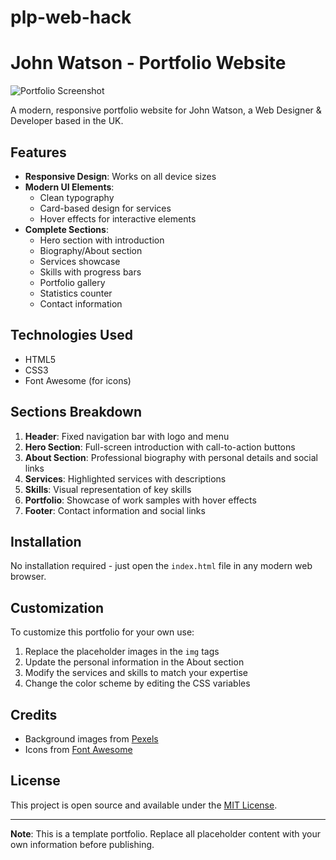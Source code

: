 # plp-web-hack
# John Watson - Portfolio Website

![Portfolio Screenshot](https://images.pexels.com/photos/1181244/pexels-photo-1181244.jpeg)

A modern, responsive portfolio website for John Watson, a Web Designer & Developer based in the UK.

## Features

- **Responsive Design**: Works on all device sizes
- **Modern UI Elements**:
  - Clean typography
  - Card-based design for services
  - Hover effects for interactive elements
- **Complete Sections**:
  - Hero section with introduction
  - Biography/About section
  - Services showcase
  - Skills with progress bars
  - Portfolio gallery
  - Statistics counter
  - Contact information

## Technologies Used

- HTML5
- CSS3
- Font Awesome (for icons)

## Sections Breakdown

1. **Header**: Fixed navigation bar with logo and menu
2. **Hero Section**: Full-screen introduction with call-to-action buttons
3. **About Section**: Professional biography with personal details and social links
4. **Services**: Highlighted services with descriptions
5. **Skills**: Visual representation of key skills
6. **Portfolio**: Showcase of work samples with hover effects
7. **Footer**: Contact information and social links

## Installation

No installation required - just open the `index.html` file in any modern web browser.

## Customization

To customize this portfolio for your own use:

1. Replace the placeholder images in the `img` tags
2. Update the personal information in the About section
3. Modify the services and skills to match your expertise
4. Change the color scheme by editing the CSS variables

## Credits

- Background images from [Pexels](https://www.pexels.com)
- Icons from [Font Awesome](https://fontawesome.com)

## License

This project is open source and available under the [MIT License](LICENSE).

---

**Note**: This is a template portfolio. Replace all placeholder content with your own information before publishing.
